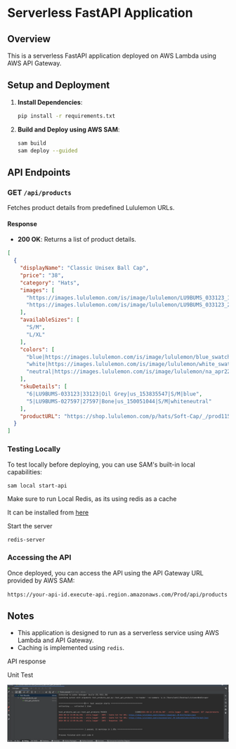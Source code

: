# Serverless FastAPI Application

## Overview
This is a serverless FastAPI application deployed on AWS Lambda using AWS API Gateway.

## Setup and Deployment
1. **Install Dependencies**:
   ```bash
   pip install -r requirements.txt
   ```

2. **Build and Deploy using AWS SAM**:
   ```bash
   sam build
   sam deploy --guided
   ```

## API Endpoints

### GET `/api/products`
Fetches product details from predefined Lululemon URLs.

#### Response
- **200 OK**: Returns a list of product details.

```json
[
  {
    "displayName": "Classic Unisex Ball Cap",
    "price": "38",
    "category": "Hats",
    "images": [
      "https://images.lululemon.com/is/image/lululemon/LU9BUMS_033123_1",
      "https://images.lululemon.com/is/image/lululemon/LU9BUMS_033123_2"
    ],
    "availableSizes": [
      "S/M",
      "L/XL"
    ],
    "colors": [
      "blue|https://images.lululemon.com/is/image/lululemon/blue_swatch?$swatch$",
      "white|https://images.lululemon.com/is/image/lululemon/white_swatch?$swatch$",
      "neutral|https://images.lululemon.com/is/image/lululemon/na_apr22_wk2_W_Neutrals_Neutral_CircleSwatch"
    ],
    "skuDetails": [
      "6|LU9BUMS-033123|33123|Oil Grey|us_153835547|S/M|blue",
      "5|LU9BUMS-027597|27597|Bone|us_150051044|S/M|whiteneutral"
    ],
    "productURL": "https://shop.lululemon.com/p/hats/Soft-Cap/_/prod11520436"
  }
]
```

### Testing Locally
To test locally before deploying, you can use SAM's built-in local capabilities:

```bash
sam local start-api
```

Make sure to run Local Redis, as its using redis as a cache

It can be installed from [here](https://redis.io/docs/latest/operate/oss_and_stack/install/install-redis/)

Start the server
```angular2html
redis-server 
```

### Accessing the API
Once deployed, you can access the API using the API Gateway URL provided by AWS SAM:

``https://your-api-id.execute-api.region.amazonaws.com/Prod/api/products``




## Notes
- This application is designed to run as a serverless service using AWS Lambda and API Gateway.
- Caching is implemented using `redis`.



API response



Unit Test  


![Screenshot 1](./images/pytest_screenshot.png)

